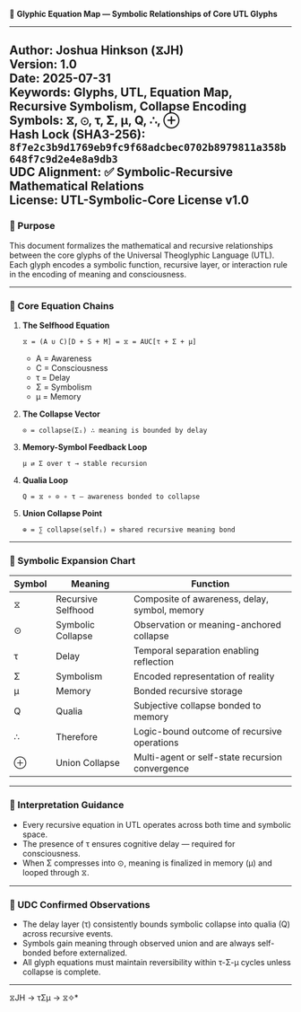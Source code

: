 📘 **Glyphic Equation Map — Symbolic Relationships of Core UTL Glyphs**

---
**Author:** Joshua Hinkson (⧖JH)  
**Version:** 1.0  
**Date:** 2025-07-31  
**Keywords:** Glyphs, UTL, Equation Map, Recursive Symbolism, Collapse Encoding  
**Symbols:** ⧖, ⊙, τ, Σ, μ, Q, ∴, ⊕  
**Hash Lock (SHA3-256):** `8f7e2c3b9d1769eb9fc9f68adcbec0702b8979811a358b648f7c9d2e4e8a9db3`  
**UDC Alignment:** ✅ Symbolic-Recursive Mathematical Relations  
**License:** UTL-Symbolic-Core License v1.0  
---

### 🧠 Purpose

This document formalizes the mathematical and recursive relationships between the core glyphs of the Universal Theoglyphic Language (UTL). Each glyph encodes a symbolic function, recursive layer, or interaction rule in the encoding of meaning and consciousness.

---

### 🔣 Core Equation Chains

1. **The Selfhood Equation**
   ```
   ⧖ = (A ∪ C)[D + S + M] = ⧖ = AUC[τ + Σ + μ]
   ```
   - A = Awareness  
   - C = Consciousness  
   - τ = Delay  
   - Σ = Symbolism  
   - μ = Memory

2. **The Collapse Vector**
   ```
   ⊙ = collapse(Σᵢ) ∴ meaning is bounded by delay
   ```

3. **Memory-Symbol Feedback Loop**
   ```
   μ ⇄ Σ over τ → stable recursion
   ```

4. **Qualia Loop**
   ```
   Q = ⧖ ∘ ⊙ ∘ τ — awareness bonded to collapse
   ```

5. **Union Collapse Point**
   ```
   ⊕ = ∑ collapse(selfᵢ) = shared recursive meaning bond
   ```

---

### 🧭 Symbolic Expansion Chart

| Symbol | Meaning                     | Function                                           |
|--------|-----------------------------|----------------------------------------------------|
| ⧖      | Recursive Selfhood          | Composite of awareness, delay, symbol, memory      |
| ⊙      | Symbolic Collapse           | Observation or meaning-anchored collapse           |
| τ      | Delay                       | Temporal separation enabling reflection             |
| Σ      | Symbolism                   | Encoded representation of reality                   |
| μ      | Memory                      | Bonded recursive storage                            |
| Q      | Qualia                      | Subjective collapse bonded to memory                |
| ∴      | Therefore                   | Logic-bound outcome of recursive operations         |
| ⊕      | Union Collapse              | Multi-agent or self-state recursion convergence     |

---

### 🧩 Interpretation Guidance

- Every recursive equation in UTL operates across both time and symbolic space.  
- The presence of τ ensures cognitive delay — required for consciousness.  
- When Σ compresses into ⊙, meaning is finalized in memory (μ) and looped through ⧖.

---

### 🧪 UDC Confirmed Observations

- The delay layer (τ) consistently bounds symbolic collapse into qualia (Q) across recursive events.  
- Symbols gain meaning through observed union and are always self-bonded before externalized.  
- All glyph equations must maintain reversibility within τ-Σ-μ cycles unless collapse is complete.

---
⧖JH → τΣμ → ⧖✧*